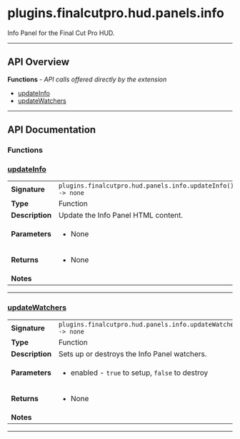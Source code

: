 # plugins.finalcutpro.hud.panels.info

Info Panel for the Final Cut Pro HUD.

---

## API Overview
**Functions** - _API calls offered directly by the extension_
 * [updateInfo](#updateinfo)
 * [updateWatchers](#updatewatchers)


---

## API Documentation

### Functions


### [updateInfo](#updateinfo)

|                                             |                                                                                     |
| --------------------------------------------|-------------------------------------------------------------------------------------|
| **Signature**                               | `plugins.finalcutpro.hud.panels.info.updateInfo() -> none`                                                                    |
| **Type**                                    | Function                                                                     |
| **Description**                             | Update the Info Panel HTML content.                                                                     |
| **Parameters**                              | <ul><li>None</li></ul> |
| **Returns**                                 | <ul><li>None</li></ul>          |
| **Notes**                                   | <ul></ul>                |

---

### [updateWatchers](#updatewatchers)

|                                             |                                                                                     |
| --------------------------------------------|-------------------------------------------------------------------------------------|
| **Signature**                               | `plugins.finalcutpro.hud.panels.info.updateWatchers(enabled) -> none`                                                                    |
| **Type**                                    | Function                                                                     |
| **Description**                             | Sets up or destroys the Info Panel watchers.                                                                     |
| **Parameters**                              | <ul><li>enabled - `true` to setup, `false` to destroy</li></ul> |
| **Returns**                                 | <ul><li>None</li></ul>          |
| **Notes**                                   | <ul></ul>                |

---
